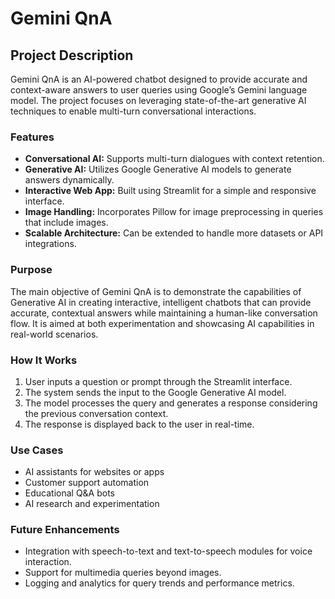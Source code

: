 

# Gemini QnA

## Project Description

Gemini QnA is an AI-powered chatbot designed to provide accurate and context-aware answers to user queries using Google’s Gemini language model. The project focuses on leveraging state-of-the-art generative AI techniques to enable multi-turn conversational interactions.

### Features

- **Conversational AI:** Supports multi-turn dialogues with context retention.
- **Generative AI:** Utilizes Google Generative AI models to generate answers dynamically.
- **Interactive Web App:** Built using Streamlit for a simple and responsive interface.
- **Image Handling:** Incorporates Pillow for image preprocessing in queries that include images.
- **Scalable Architecture:** Can be extended to handle more datasets or API integrations.

### Purpose

The main objective of Gemini QnA is to demonstrate the capabilities of Generative AI in creating interactive, intelligent chatbots that can provide accurate, contextual answers while maintaining a human-like conversation flow. It is aimed at both experimentation and showcasing AI capabilities in real-world scenarios.

### How It Works

1. User inputs a question or prompt through the Streamlit interface.
2. The system sends the input to the Google Generative AI model.
3. The model processes the query and generates a response considering the previous conversation context.
4. The response is displayed back to the user in real-time.

### Use Cases

- AI assistants for websites or apps
- Customer support automation
- Educational Q&A bots
- AI research and experimentation

### Future Enhancements

- Integration with speech-to-text and text-to-speech modules for voice interaction.
- Support for multimedia queries beyond images.
- Logging and analytics for query trends and performance metrics.
